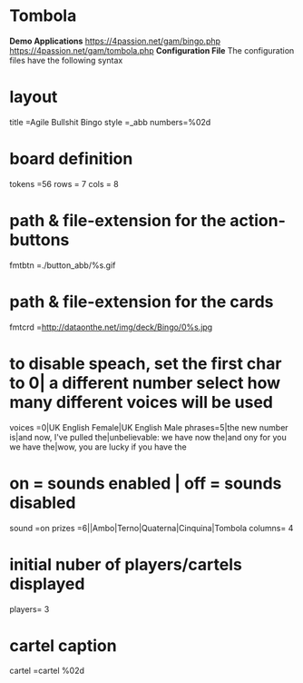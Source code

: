 # Tombola
**Demo Applications**
https://4passion.net/gam/bingo.php
https://4passion.net/gam/tombola.php
**Configuration File**
The configuration files have the following syntax

#      layout
title  =Agile Bullshit Bingo
style  =_abb
numbers=%02d
#        board definition
tokens =56
rows   = 7
cols   = 8
#       path & file-extension for the action-buttons
fmtbtn =./button_abb/%s.gif
#       path & file-extension for the cards
fmtcrd =http://dataonthe.net/img/deck/Bingo/0%s.jpg
#       to disable speach, set the first char to 0| a different number select how many different voices will be used
voices =0|UK English Female|UK English Male
phrases=5|the new number is|and now, I've pulled the|unbelievable: we have now the|and ony for you we have the|wow, you are lucky if you have the
#      on = sounds enabled | off = sounds disabled
sound  =on
prizes =6||Ambo|Terno|Quaterna|Cinquina|Tombola
columns= 4
#      initial nuber of players/cartels displayed
players= 3
#        cartel caption
cartel =cartel %02d
